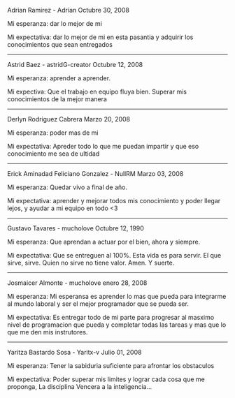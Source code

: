 Adrian Ramirez - Adrian
Octubre 30, 2008

Mi esperanza: dar lo mejor de mi

Mi expectativa: dar lo mejor de mi en esta pasantia y adquirir los conocimientos que sean entregados

-----------------------

Astrid Baez - astridG-creator
Octubre 12, 2008

Mi esperanza: 
aprender a aprender.

Mi expectiva: 
Que el trabajo en equipo fluya bien. 
Superar mis conocimientos de la mejor manera

-----------------------

Derlyn Rodriguez Cabrera
Marzo 20, 2008

Mi esperanza:
poder mas de mi 

Mi expectativa:
Apreder todo lo que me puedan impartir y que eso conocimiento me sea de ultidad 

-----------------------

Erick Aminadad Feliciano Gonzalez - NullRM
Marzo 03, 2008

Mi esperanza:
Quedar vivo a final de año.

Mi expectativa:
aprender y mejorar todos mis conocimiento y poder llegar lejos, y ayudar a mi equipo en todo <3

-----------------------

Gustavo Tavares - mucholove
Octubre 12, 1990

Mi esperanza:
Que aprendan a actuar por el bien, ahora y siempre.

Mi expectativa:
Que se entreguen al 100%. Esta vida es para servir.
El que sirve, sirve. Quien no sirve no tiene valor.
Amen. Y suerte.

-----------------------


Josmaicer Almonte - mucholove
enero 28, 2008

Mi esperanza:
Mi esperansa es aprender lo mas que pueda para integrarme al mundo laboral y ser el mejor programador que se pueda ser.

Mi expectativa:
Es entregar todo de mi parte para progresar al masximo nivel de programacion que pueda y completar todas las tareas y mas que lo que me den mis instrutores. 

-----------------------

Yaritza Bastardo Sosa - Yaritx-v
Julio 01, 2008

Mi esperanza:
Tener la sabiduria suficiente para afrontar los obstaculos 

Mi expectativa:
Poder superar mis limites y lograr cada cosa que me proponga, La disciplina Vencera a la inteligencia...
